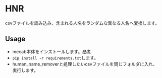 
HNR
====

csvファイルを読み込み、含まれる人名をランダムな異なる人名へ変換します。

## Usage

- mecab本体をインストールします。[参考](https://qiita.com/yukinoi/items/990b6933d9f21ba0fb43)
- `pip install -r requirements.txt`します。
- human_name_removerと処理したいcsvファイルを同じフォルダに入れ、実行します。